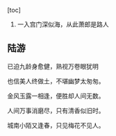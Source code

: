 [toc]



1. 一入宫门深似海，从此萧郎是路人


## 陆游
已迫九龄身愈健，熟视万卷眼犹明


也信美人终做土，不堪幽梦太匆匆。


金风玉露一相逢，便胜却人间无数。


人间万事消磨尽，只有清香似旧时。

城南小陌又逢春，只见梅花不见人。
